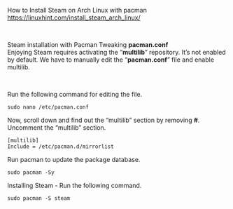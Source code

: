 How to Install Steam on Arch Linux with pacman
<br>
https://linuxhint.com/install_steam_arch_linux/

<br>

Steam installation with Pacman
Tweaking <strong>pacman.conf</strong>
<br>
Enjoying Steam requires activating the “<strong>multilib</strong>” repository. It’s not enabled by default. We have to manually edit the “<strong>pacman.conf</strong>” file and enable multilib.

<br>

Run the following command for editing the file.
```
sudo nano /etc/pacman.conf
```
Now, scroll down and find out the “multilib” section by removing <strong>#</strong>.
Uncomment the “multilib” section.
```
[multilib]
Include = /etc/pacman.d/mirrorlist
```
Run pacman to update the package database.
```
sudo pacman -Sy
```
Installing Steam - Run the following command.
```
sudo pacman -S steam
```
